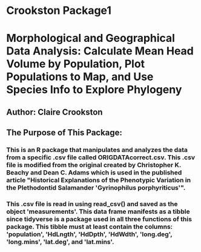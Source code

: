 # Crookston Package1
# Morphological and Geographical Data Analysis: Calculate Mean Head Volume by Population, Plot Populations to Map, and Use Species Info to Explore Phylogeny
## Author: Claire Crookston
## The Purpose of This Package:
### This is an R package that manipulates and analyzes the data from a specific .csv file called ORIGDATAcorrect.csv. This .csv file is modified from the original created by Christopher K. Beachy and Dean C. Adams which is used in the published article "Historical Explanations of the Phenotypic Variation in the Plethodontid Salamander 'Gyrinophilus porphyriticus'". 

### This .csv file is read in using read_csv() and saved as the object 'measurements'. This data frame manifests as a tibble since tidyverse is a package used in all three functions of this package. This tibble must at least contain the columns: 'population', 'HdLngth', 'HdDpth', 'HdWdth', 'long.deg', 'long.mins', 'lat.deg', and 'lat.mins'. 